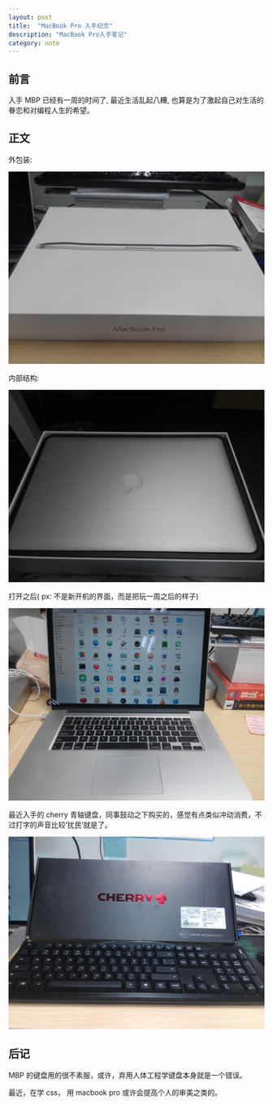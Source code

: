 ```yaml
---
layout: post
title:  "MacBook Pro 入手纪念"
description: "MacBook Pro入手笔记"
category: note
---
```


## 前言

入手 MBP 已经有一周的时间了, 最近生活乱起八糟, 也算是为了激起自己对生活的眷恋和对编程人生的希望。

## 正文

外包装:

<div class="pic">
  <img src="/assets/images/mac-wrap.jpg" alt="mac 包装"/>
</div>

内部结构:

<div class="pic">
  <img src="/assets/images/mac-inner.jpg" alt="mac 内部"/>
</div>

打开之后( px: 不是新开机的界面，而是把玩一周之后的样子)

<div class="pic">
  <img src="/assets/images/mac-open.jpg" alt="mbp 打开界面"/>
</div>

最近入手的 cherry 青轴键盘，同事鼓动之下购买的，感觉有点类似冲动消费，不过打字的声音比较‘扰民’就是了。

<div class="pic">
  <img src="/assets/images/cherry.jpg" alt="我的机械键盘"/>
</div>

## 后记

MBP 的键盘用的很不素服，或许，弃用人体工程学键盘本身就是一个错误。

最近，在学 css， 用 macbook pro 或许会提高个人的审美之类的。
